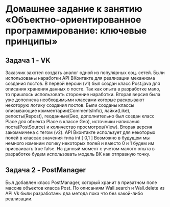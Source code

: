 # Домашнее задание к занятию «Объектно-ориентированное программирование: ключевые принципы»

## Задача 1 - VK
Заказчик захотел создать аналог одной из популярных соц. сетей. 
Были использованы наработки API ВКонтакте для реализации механизма создания постов.
В первой версии (v1) был создан класс Post.java для описания хранения данных о посте.
Так как опыта в разработке мало, то пришлось использовать сторонние наработки.
Вторая версия была уже дополнена необходимыми классами которые раскрывают некоторую логику создания постов.
Были созданы классы описывающие комментарии(CommentsInfo), лайки(Like), репосты(Repost), 
геоданные(Geo, дополнительно был создан класс Place для объекта Place в классе Geo),
источники написания поста(PostSource) и количество просмотров(View).
Вторая версия закоммичена с тегом (v2). 
API Вконтакте использует для некоторых полей в классах значения типа int [ 0,1 ]
Возможно в будущем мы немного изменим логику некоторых полей и вместо 0 и 1 будем им присваивать true false. 
На данный момент с учетом малого опыта в разработке будем использовать модель ВК как отправную точку.


## Задача 2 - PostManager
Был добавлен класс PostManager, который хранит в приватном поле массив объектов класса Post.
По описаниям Wall.search и Wall.delete из API Vk были разработаны два метода пока что без какой-либо реализации.
